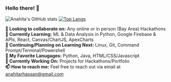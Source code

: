 ### Hello there! 👋

![Anahita's GitHub stats](https://github-readme-stats.vercel.app/api?username=anahitahassan&show_icons=true&theme=tokyonight)
[![Top Langs](https://github-readme-stats.vercel.app/api/top-langs/?username=anahitahassan&layout=compact&theme=tokyonight&card_width=250&card_height=300)](https://github.com/anuraghazra/github-readme-stats)

**👋 Looking to collaborate on:** Any online or in person (Bay Area) Hackathons <br>
**🚀 Currently Learning:** ML & Data Analysis in Python, Google Firebase & APIs, React, Canvas/ChartJS, ApexCharts <br>
**🌱 Continuing/Planning on Learning Next:** Linux, Git, Command Prompt/Terminal/Powershell <br>
**💖 My Favorite Lanugages:** Python, Java, HTML/CSS/Javascript <br>
**🔭 Currently Working On:** Projects for Hackathons/Portfolio <br>
**📫 How to reach me:** Feel free to reach out via email at anahitarhassan@gmail.com <br>
